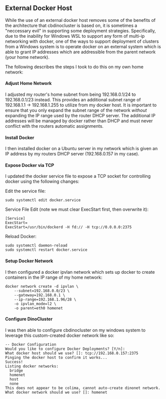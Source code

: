 ## External Docker Host

While the use of an external docker host removes some of the benefits of the
architecture that cbdinocluster is based on, it is sometimes a "neccessary
evil" in supporting some deployment strategies. Specifically, due to the
inability for Windows WSL to support any form of multi-ip networking with
docker, one of the ways to support deployment of clusters from a Windows
system is to operate docker on an external system which is able to grant IP
addresses which are addressible from the parent network (your home network).

The following describes the steps I took to do this on my own home network:

#### Adjust Home Network

I adjusted my router's home subnet from being 192.168.0.1/24 to
192.168.0.1/23 instead. This provides an additional subnet range of
192.168.1.1 -> 192.168.1.255 to utilize from my docker host. It is
important to ensure that you only expand the subnet range of the network
_without_ expanding the IP range used by the router DHCP server. The
additional IP addresses will be managed by docker rather than DHCP and
must never conflict with the routers automatic assignments.

#### Install Docker

I then installed docker on a Ubuntu server in my network which is given
an IP address by my routers DHCP server (192.168.0.157 in my case).

#### Expose Docker via TCP

I updated the docker service file to expose a TCP socket for controlling
docker using the following changes:

Edit the service file:

```
sudo systemctl edit docker.service
```

Service File Edit (note we must clear ExecStart first, then overwrite it):

```
[Service]
ExecStart=
ExecStart=/usr/bin/dockerd -H fd:// -H tcp://0.0.0.0:2375
```

Reload Docker:

```
sudo systemctl daemon-reload
sudo systemctl restart docker.service
```

#### Setup Docker Network

I then configured a docker ipvlan network which sets up docker to create
containers in the IP range of my home network:

```
docker network create -d ipvlan \
    --subnet=192.168.0.0/23 \
    --gateway=192.168.0.1 \
    --ip-range=192.168.1.96/28 \
    -o ipvlan_mode=l2 \
    -o parent=eth0 homenet
```

#### Configure DinoCluster

I was then able to configure cbdinocluster on my windows system to leverage
this custom-created docker network like so:

```
-- Docker Configuration
Would you like to configure Docker Deployments? [Y/n]:
What docker host should we use? []: tcp://192.168.0.157:2375
Pinging the docker host to confirm it works...
Success!
Listing docker networks:
  bridge
  homenet
  host
  none
This does not appear to be colima, cannot auto-create dinonet network.
What docker network should we use? []: homenet
```
